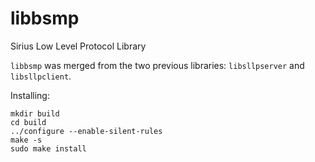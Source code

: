 libbsmp
=======

Sirius Low Level Protocol Library

<code>libbsmp</code> was merged from the two previous libraries: <code>libsllpserver</code> and <code>libsllpclient</code>.

Installing:

    mkdir build
    cd build
    ../configure --enable-silent-rules
    make -s
    sudo make install
